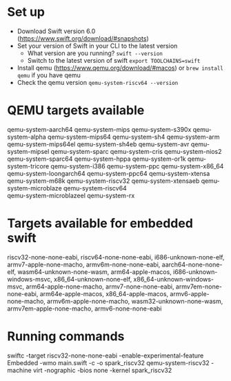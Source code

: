 # Set up

- Download Swift version 6.0 (https://www.swift.org/download/#snapshots)
- Set your version of Swift in your CLI to the latest version
    - What version are you running? `swift --version`
    - Switch to the latest version of swift `export TOOLCHAINS=swift`
- Install qemu (https://www.qemu.org/download/#macos) or `brew install qemu` if you have qemu
- Check the qemu version `qemu-system-riscv64 --version`

# QEMU targets available

qemu-system-aarch64       qemu-system-mips          qemu-system-s390x
qemu-system-alpha         qemu-system-mips64        qemu-system-sh4
qemu-system-arm           qemu-system-mips64el      qemu-system-sh4eb
qemu-system-avr           qemu-system-mipsel        qemu-system-sparc
qemu-system-cris          qemu-system-nios2         qemu-system-sparc64
qemu-system-hppa          qemu-system-or1k          qemu-system-tricore
qemu-system-i386          qemu-system-ppc           qemu-system-x86_64
qemu-system-loongarch64   qemu-system-ppc64         qemu-system-xtensa
qemu-system-m68k          qemu-system-riscv32       qemu-system-xtensaeb
qemu-system-microblaze    qemu-system-riscv64       
qemu-system-microblazeel  qemu-system-rx            

# Targets available for embedded swift

riscv32-none-none-eabi, riscv64-none-none-eabi, i686-unknown-none-elf, armv7-apple-none-macho, armv6m-none-none-eabi, aarch64-none-none-elf, wasm64-unknown-none-wasm, arm64-apple-macos, i686-unknown-windows-msvc, x86_64-unknown-none-elf, x86_64-unknown-windows-msvc, arm64-apple-none-macho, armv7-none-none-eabi, armv7em-none-none-eabi, arm64e-apple-macos, x86_64-apple-macos, armv6-apple-none-macho, armv6m-apple-none-macho, wasm32-unknown-none-wasm, armv7em-apple-none-macho, armv6-none-none-eabi

# Running commands
swiftc -target riscv32-none-none-eabi -enable-experimental-feature Embedded -wmo main.swift -c -o spark_riscv32
qemu-system-riscv32 -machine virt -nographic -bios none -kernel spark_riscv32